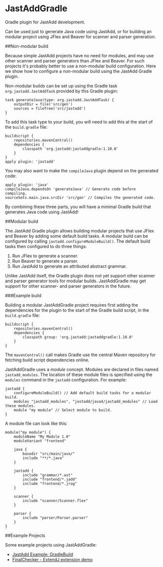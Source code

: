 JastAddGradle
=============

Gradle plugin for JastAdd development.

Can be used just to generate Java code using JastAdd, or for building an
modular project using JFlex and Beaver for scanner and parser generation.

##Non-modular build

Because simple JastAdd projects have no need for modules, and may use other
scanner and parser generators than JFlex and Beaver. For such projects it's
probably better to use a non-modular build configuration.  Here we show how to
configure a non-modular build using the JastAdd Gradle plugin.

Non-modular builds can be set up using the Gradle task
`org.jastadd.JastAddTask` provided by this Gradle plugin:

    task generateJava(type: org.jastadd.JastAddTask) {
        outputDir = file('src/gen')
        sources = fileTree('src/jastadd')
    }


To add this task type to your build, you will need to add this at the start of
the `build.gradle` file:

    buildscript {
        repositories.mavenCentral()
        dependencies {
            classpath 'org.jastadd:jastaddgradle:1.10.0'
        }
    }
    apply plugin: 'jastadd'


You may also want to make the `compileJava` plugin depend on the generated code:

    apply plugin: 'java'
    compileJava.dependsOn 'generateJava' // Generate code before compiling.
    sourceSets.main.java.srcDir 'src/gen' // Compiles the generated code.


By combining these three parts, you will have a minimal Gradle build that
generates Java code using JastAdd!

##Modular build

The JastAdd Gradle plugin allows building modular projects that use JFlex and
Beaver by adding some default build tasks. A modular build can be configured by
calling `jastadd.configureModuleBuild()`.  The default build tasks then
configured to do three things:

1. Run JFlex to generate a scanner.
2. Run Beaver to generate a parser.
3. Run JastAdd to generate an attributed abstract grammar.

Unlike JastAdd itself, the Gradle plugin does not yet support other scanner and
parser generator tools for modular builds.  JastAddGradle may get support for
other scanner- and parser generators in the future.

###Example build

Building a modular JastAddGradle project requires first adding the dependencies for
the plugin to the start of the Gradle build script, in the `build.gradle` file:

    buildscript {
        repositories.mavenCentral()
        dependencies {
            classpath group: 'org.jastadd:jastaddgradle:1.10.0'
        }
    }


The `mavenCentral()` call makes Gradle use the central Maven repository for
fetching build script dependencies online.

JastAddGradle uses a _module_ concept. Modules are declared in files named
`jastadd_modules`. The location of these module files is specified using the
`modules` command in the `jastadd` configuration. For example:

    jastadd {
        configureModuleBuild() // Add default build tasks for a modular build.
        modules "jastadd_modules", "jastadd/java4/jastadd_modules" // Load these modules.
        module "my module" // Select module to build.
    }

A module file can look like this:

    module("my module") {
        moduleName "My Module 1.0"
        moduleVariant "frontend"

        java {
            basedir "src/main/java/"
            include "**/*.java"
        }

        jastadd {
            include "grammar/*.ast"
            include "frontend/*.jadd"
            include "frontend/*.jrag"
        }

        scanner {
            include "scanner/Scanner.flex"
        }

        parser {
            include "parser/Parser.parser"
        }
    }


##Example Projects

Some example projects using JastAddGradle:

* [JastAdd Example: GradleBuild](http://jastadd.org/web/examples.php?example=GradleBuild)
* [FinalChecker - ExtendJ extension demo](https://bitbucket.org/extendj/final-checker)
